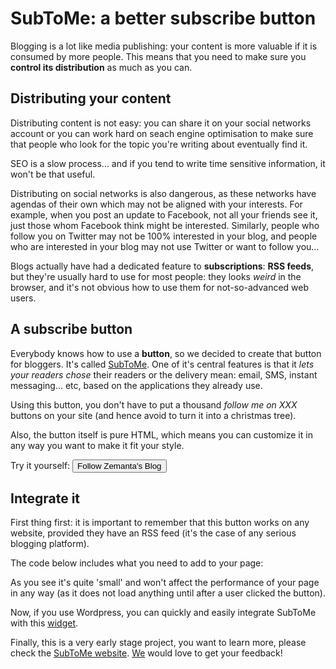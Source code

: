 # SubToMe: a better subscribe button

Blogging is a lot like media publishing: your content is more valuable if it is consumed by more people. This means that you need
to make sure you **control its distribution** as much as you can.

## Distributing your content

Distributing content is not easy: you can share it on your social networks account or you can work hard on seach engine optimisation to make sure that people who look for the topic you're writing about eventually find it.

SEO is a slow process... and if you tend to write time sensitive information, it won't be that useful. 

Distributing on social networks is also dangerous, as these networks have agendas of their own which may not be aligned with your interests. For example, when you post an update to Facebook, not all your friends see it, just those whom Facebook think might be interested. Similarly, people who follow you on Twitter may not be 100% interested in your blog, and people who are interested in your blog may not use Twitter or want to follow you...

Blogs actually have had a dedicated feature to **subscriptions**: **RSS feeds**, but they're usually hard to use for most people: they looks *weird* in the browser, and it's not obvious how to use them for not-so-advanced web users.

## A subscribe button

Everybody knows how to use a **button**, so we decided to create that button for bloggers. It's called [SubToMe](http://www.subtome.com/). One of it's central features is that it *lets your readers chose* their readers or the delivery mean: email, SMS, instant messaging... etc, based on the applications they already use.

Using this button, you don't have to put a thousand *follow me on XXX* buttons on your site (and hence avoid to turn it into a christmas tree).

Also, the button itself is pure HTML, which means you can customize it in any way you want to make it fit your style.

Try it yourself: <input type="button" onclick="(function(){var z=document.createElement('script');z.src='https://www.subtome.com/load.js';document.body.appendChild(z);})()" value="Follow Zemanta's Blog">

## Integrate it

First thing first: it is important to remember that this button works on any website, provided they have an RSS feed (it's the case of any serious blogging platform).

The code below includes what you need to add to your page:
<script src="https://gist.github.com/julien51/4332573.js">
</script>
As you see it's quite 'small' and won't affect the performance of your page in any way (as it does not load anything until after a user clicked the button).

Now, if you use Wordpress, you can quickly and easily integrate SubToMe with this [widget](http://wordpress.org/extend/plugins/subtome/). 

Finally, this is a very early stage project, you want to learn more, please check the [SubToMe website](http://www.subtome.com/). [We](http://superfeedr.com/) would love to get your feedback!





